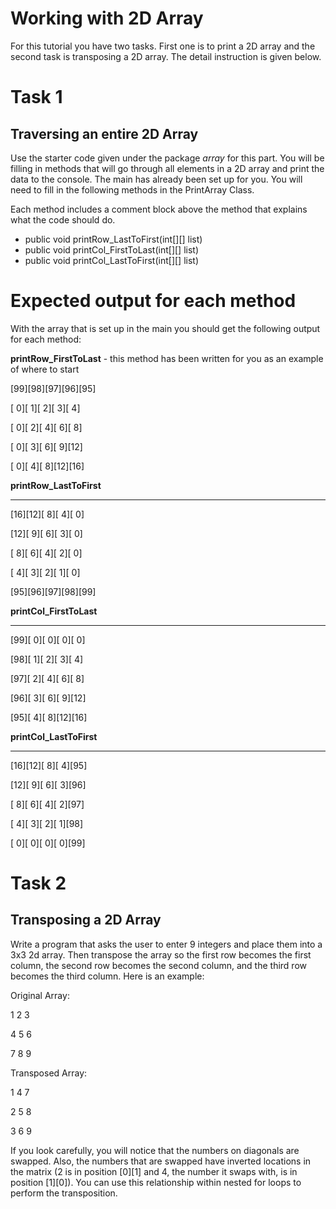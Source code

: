 
# Working with 2D Array
For this tutorial you have two tasks. First one is to print a 2D array and the second task is transposing a 2D array. The detail 
instruction is given below. 
# Task 1
## Traversing an entire 2D Array

Use the starter code given under the package *array* for this part. You will be filling in methods that will go through all elements in
a 2D array and print the data to the console. The main has already been set up for you. You will need to fill in the following methods 
in the PrintArray Class. 

Each method includes a comment block above the method that explains what the code should do.

- public void printRow_LastToFirst(int[][] list)
- public void printCol_FirstToLast(int[][] list)
-	public void printCol_LastToFirst(int[][] list)
 
 
 
# Expected output for each method

With the array that is set up in the main you should get the following output for each method:

 **printRow_FirstToLast**  -  this method has been written for you as an example of where to start

[99][98][97][96][95]

[ 0][ 1][ 2][ 3][ 4]

[ 0][ 2][ 4][ 6][ 8]

[ 0][ 3][ 6][ 9][12]

[ 0][ 4][ 8][12][16] 


**printRow_LastToFirst**

-----------------------
[16][12][ 8][ 4][ 0]

[12][ 9][ 6][ 3][ 0]

[ 8][ 6][ 4][ 2][ 0]

[ 4][ 3][ 2][ 1][ 0]

[95][96][97][98][99]	

**printCol_FirstToLast**

----------------------
[99][ 0][ 0][ 0][ 0]

[98][ 1][ 2][ 3][ 4]

[97][ 2][ 4][ 6][ 8]

[96][ 3][ 6][ 9][12]

[95][ 4][ 8][12][16]	

**printCol_LastToFirst**

-------------------------
[16][12][ 8][ 4][95]

[12][ 9][ 6][ 3][96]

[ 8][ 6][ 4][ 2][97]

[ 4][ 3][ 2][ 1][98]

[ 0][ 0][ 0][ 0][99]

# Task 2
## Transposing a 2D Array
Write a program that asks the user to enter 9 integers and place them into a 3x3 2d array. Then transpose the array so the first
row becomes the first column, the second row becomes the second column, and the third row becomes the third column. Here is an example: 

Original Array: 

1 2 3 

4 5 6 

7 8 9 

Transposed Array: 

1 4 7 

2 5 8

3 6 9 

If you look carefully, you will notice that the numbers on diagonals are swapped. Also, the numbers that are swapped have inverted
locations in the matrix (2 is in position [0][1] and 4, the number it swaps with, is in position [1][0]). 
You can use this relationship within nested for loops to perform the transposition.
